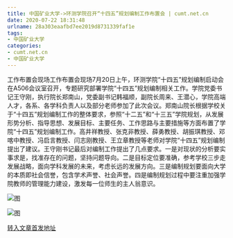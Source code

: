 ```yaml
---
title: 中国矿业大学->环测学院召开“十四五”规划编制工作布置会 | cumt.net.cn
date: 2020-07-22 18:31:48
urlname: 28a303eaafbd7ee2019d8731339faf1e
tags: 
- 中国矿业大学
categories:
- cumt.net.cn
- 中国矿业大学
---
```

工作布置会现场工作布置会现场7月20日上午，环测学院“十四五”规划编制启动会在A506会议室召开，专题研究部署学院“十四五”规划编制相关工作。学院党委书记王守刚，执行院长郑南山，党委副书记韩福顺，副院长周来、王潜心，学院高端人才，各系、各学科负责人以及部分老师参加了此次会议。郑南山院长根据学校关于“十四五”规划编制工作的整体要求，参照“十二五”和“十三五”学院规划，从发展形势分析、指导思想、发展目标、主要任务、工作思路与主要措施等方面布置了学院“十四五”规划编制工作。高井祥教授、张克非教授、薛勇教授、胡振琪教授、邓喀中教授、冯启言教授、闫志刚教授、王立章教授等老师对学院“十四五”规划编制提出了建议。王守刚书记最后对编制工作提出了几点要求。一是对现状的分析要实事求是，找准存在的问题，坚持问题导向。二是目标定位要准确，参考学校三步走发展战略，面向学科发展的未来，考虑长远的发展方向。三是编制规划要面向大学的本质即社会信誉，包含学术声誉、社会声誉。四是编制规划过程中要注重加强学院教师的管理能力建设，激发每一位师生的主人翁意识。

![图](http://xwzx.cumt.edu.cn/_upload/article/images/ca/44/373bec784a3fab0812df2bec548c/c28de917-41bf-4b0f-98ed-2dbeff426dde.jpg)

![图](http://xwzx.cumt.edu.cn/_upload/article/images/ca/44/373bec784a3fab0812df2bec548c/1a81ce80-07a8-4385-8f22-1462dfab0792.jpg)

[转入文章首发地址](http://xwzx.cumt.edu.cn/bb/27/c523a572199/page.htm)